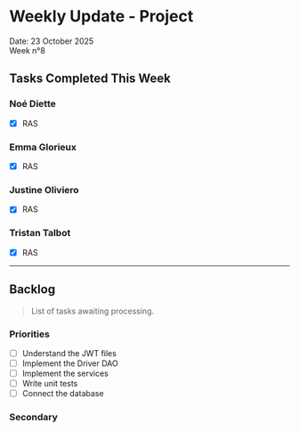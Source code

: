 # Weekly Update - Project

Date: 23 October 2025  
Week n°8

## Tasks Completed This Week

### Noé Diette
-  [x] RAS

### Emma Glorieux
-  [x] RAS

### Justine Oliviero
- [x] RAS

### Tristan Talbot
- [x] RAS

---

## Backlog

> List of tasks awaiting processing.

### Priorities
- [ ] Understand the JWT files  
- [ ] Implement the Driver DAO  
- [ ] Implement the services  
- [ ] Write unit tests  
- [ ] Connect the database
### Secondary
